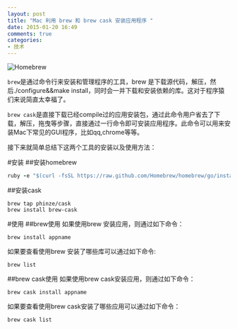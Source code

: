```yaml
---
layout: post
title: "Mac 利用 brew 和 brew cask 安装应用程序 "
date: 2015-01-20 16:49
comments: true
categories: 
- 技术
---
```


![Homebrew](/images/2015/01/HomeBrew.png)

`brew`是通过命令行来安装和管理程序的工具，brew 是下载源代码，解压，然后./configure&&make install，同时会一并下载和安装依赖的库。这对于程序猿们来说简直太幸福了。

`brew cask`是直接下载已经compile过的应用安装包，通过此命令用户省去了下载，解压，拖曳等步骤，直接通过一行命令即可安装应用程序。此命令可以用来安装Mac下常见的GUI程序，比如qq,chrome等等。

<!-- more -->

接下来就简单总结下这两个工具的安装以及使用方法：

#安装
##安装homebrew
``` ruby 
ruby -e "$(curl -fsSL https://raw.github.com/Homebrew/homebrew/go/install)"

``` 

##安装cask
```
brew tap phinze/cask
brew install brew-cask
```

#使用
##brew使用
如果使用brew 安装应用，则通过如下命令：
```
brew install appname
```

如果要查看使用brew 安装了哪些库可以通过如下命令:

```
brew list
```


##brew cask使用
如果使用brew cask安装应用，则通过如下命令：
```
brew cask install appname
```

如果要查看使用brew cask安装了哪些应用可以通过如下命令：
```
brew cask list
```
